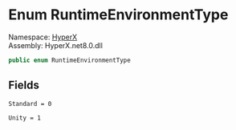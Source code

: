 # <a id="HyperX_RuntimeEnvironmentType"></a> Enum RuntimeEnvironmentType

Namespace: [HyperX](HyperX.md)  
Assembly: HyperX.net8.0.dll  

```csharp
public enum RuntimeEnvironmentType
```

## Fields

`Standard = 0` 

`Unity = 1` 

